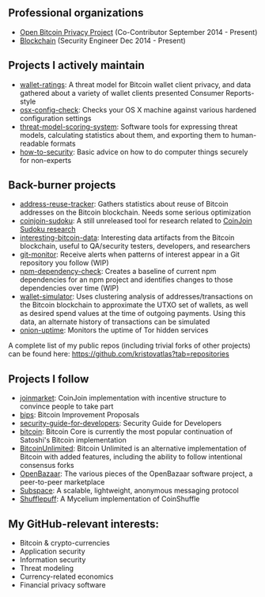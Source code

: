 

## Professional organizations

* [Open Bitcoin Privacy Project](https://github.com/OpenBitcoinPrivacyProject) (Co-Contributor September 2014 - Present)
* [Blockchain](https://github.com/blockchain) (Security Engineer Dec 2014 - Present)

## Projects I actively maintain

* [wallet-ratings](https://github.com/OpenBitcoinPrivacyProject/wallet-ratings): A threat model for Bitcoin wallet client privacy, and data gathered about a variety of wallet clients presented Consumer Reports-style
* [osx-config-check](https://github.com/kristovatlas/osx-config-check): Checks your OS X machine against various hardened configuration settings
* [threat-model-scoring-system](https://github.com/OpenBitcoinPrivacyProject/threat-model-scoring-system/): Software tools for expressing threat models, calculating statistics about them, and exporting them to human-readable formats
* [how-to-security](https://github.com/kristovatlas/how-to-security): Basic advice on how to do computer things securely for non-experts

## Back-burner projects

* [address-reuse-tracker](https://github.com/kristovatlas/address-reuse-tracker): Gathers statistics about reuse of Bitcoin addresses on the Bitcoin blockchain. Needs some serious optimization
* [coinjoin-sudoku](https://github.com/kristovatlas/coinjoin-sudoku): A still unreleased tool for research related to [CoinJoin Sudoku research](http://coinjoinsudoku.com)
* [interesting-bitcoin-data](https://github.com/kristovatlas/interesting-bitcoin-data): Interesting data artifacts from the Bitcoin blockchain, useful to QA/security testers, developers, and researchers
* [git-monitor](https://github.com/kristovatlas/git-monitor): Receive alerts when patterns of interest appear in a Git repository you follow (WIP)
* [npm-dependency-check](https://github.com/kristovatlas/npm-dependency-check): Creates a baseline of current npm dependencies for an npm project and identifies changes to those dependencies over time (WIP)
* [wallet-simulator](https://github.com/kristovatlas/wallet-simulator): Uses clustering analysis of addresses/transactions on the Bitcoin blockchain to approximate the UTXO set of wallets, as well as desired spend values at the time of outgoing payments. Using this data, an alternate history of transactions can be simulated
* [onion-uptime](https://github.com/kristovatlas/onion-uptime): Monitors the uptime of Tor hidden services

A complete list of my public repos (including trivial forks of other projects) can be found here: https://github.com/kristovatlas?tab=repositories

## Projects I follow

* [joinmarket](https://github.com/JoinMarket-Org/joinmarket): CoinJoin implementation with incentive structure to convince people to take part
* [bips](https://github.com/bitcoin/bips): Bitcoin Improvement Proposals
* [security-guide-for-developers](https://github.com/FallibleInc/security-guide-for-developers): Security Guide for Developers
* [bitcoin](https://github.com/bitcoin/bitcoin): Bitcoin Core is currently the most popular continuation of Satoshi's Bitcoin implementation
* [BitcoinUnlimited](https://github.com/BitcoinUnlimited/BitcoinUnlimited): Bitcoin Unlimited is an alternative implementation of Bitcoin with added features, including the ability to follow intentional consensus forks
* [OpenBazaar](https://github.com/OpenBazaar/): The various pieces of the OpenBazaar software project, a peer-to-peer marketplace
* [Subspace](https://github.com/cpacia/Subspace): A scalable, lightweight, anonymous messaging protocol
* [Shufflepuff](https://github.com/DanielKrawisz/Shufflepuff): A Mycelium implementation of CoinShuffle

## My GitHub-relevant interests:

* Bitcoin & crypto-currencies
* Application security
* Information security
* Threat modeling
* Currency-related economics
* Financial privacy software
